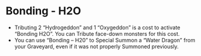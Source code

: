 # Bonding - H2O

*   Tributing 2 “Hydrogeddon” and 1 “Oxygeddon” is a cost to activate “Bonding H2O”. You can Tribute face-down monsters for this cost.
*   You can use “Bonding – H20” to Special Summon a “Water Dragon” from your Graveyard, even if it was not properly Summoned previously.

